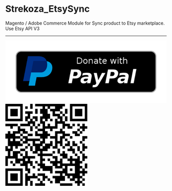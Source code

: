 # Strekoza_EtsySync

Magento / Adobe Commerce Module for Sync product to Etsy marketplace. Use Etsy API V3


----

<a href="https://www.paypal.com/donate/?hosted_button_id=6JVBCB3XTATYE" target="_blank" rel="noopener" >
    <img src="https://raw.githubusercontent.com/magefast/for-test/refs/heads/main/paypal-donate-button.png" alt="Donate with PayPal" />
</a>
<br>
<img src="https://raw.githubusercontent.com/magefast/for-test/refs/heads/main/qr-paypal.png" alt="Donate with PayPal" />
